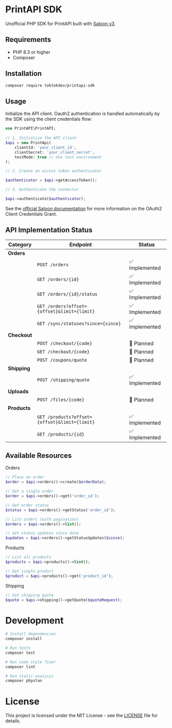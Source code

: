 # PrintAPI SDK

Unofficial PHP SDK for PrintAPI built with [Saloon v3](https://github.com/saloonphp/saloon).

## Requirements

- PHP 8.3 or higher
- Composer

## Installation

```bash
composer require toktokdev/printapi-sdk
```

## Usage

Initialize the API client. Oauth2 authentication is handled automatically by the SDK using the client credentials flow:

```php
use PrintAPI\PrintAPI;
  
// 1. Initialize the API client
$api = new PrintApi(
    clientId: 'your_client_id',
    clientSecret: 'your_client_secret',
    testMode: true // Use test environment
);

// 2. Create an access token authenticator

$authenticator = $api->getAccessToken();

// 3. Authenticate the connector

$api->authenticate($authenticator);

```

See the [official Saloon documentation](https://docs.saloon.dev/digging-deeper/oauth2-authentication/client-credentials-grant) for more information on the OAuth2 Client Credentials Grant.

## API Implementation Status

| Category     | Endpoint                                      | Status        |
|--------------|-----------------------------------------------|---------------|
| **Orders**   |                                               |               |
|              | `POST /orders`                                | ✅ Implemented |
|              | `GET /orders/{id}`                            | ✅ Implemented |
|              | `GET /orders/{id}/status`                     | ✅ Implemented |
|              | `GET /orders?offset={offset}&limit={limit}`   | ✅ Implemented |
|              | `GET /sync/statuses?since={since}`            | ✅ Implemented |
| **Checkout** |                                               |               |
|              | `POST /checkout/{code}`                       | 🚧 Planned    |
|              | `GET /checkout/{code}`                        | 🚧 Planned    |
|              | `POST /coupons/quote`                         | 🚧 Planned    |
| **Shipping** |                                               |               |
|              | `POST /shipping/quote`                        | ✅ Implemented |
| **Uploads**  |                                               |               |
|              | `POST /files/{code}`                          | 🚧 Planned    |
| **Products** |                                               |               |
|              | `GET /products?offset={offset}&limit={limit}` | ✅ Implemented |
|              | `GET /products/{id}`                          | ✅ Implemented |

## Available Resources

Orders

```php
// Place an order
$order = $api->orders()->create($orderData);

// Get a single order
$order = $api->orders()->get('order_id');

// Get order status
$status = $api->orders()->getStatus('order_id');

// List orders (with pagination)
$orders = $api->orders()->list();

// Get status updates since date
$updates = $api->orders()->getStatusUpdates($since);

```

Products

```php
// List all products
$products = $api->products()->list();

// Get single product
$product = $api->products()->get('product_id');

```

Shipping

```php
// Get shipping quote
$quote = $api->shipping()->getQuote($quoteRequest);

```

# Development

```bash
# Install dependencies
composer install

# Run tests
composer test

# Run code style fixer
composer lint

# Run static analysis
composer phpstan

```

# License

This project is licensed under the MIT License - see the [LICENSE](LICENSE) file for details.
